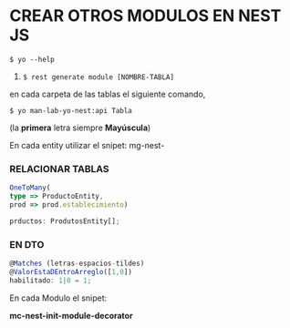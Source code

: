 # CREAR OTROS MODULOS EN NEST JS

`$ yo --help`


1. `$ rest generate module [NOMBRE-TABLA]`

en cada carpeta de las tablas el siguiente comando,

`$ yo man-lab-yo-nest:api Tabla` 

(la **primera** letra siempre **Mayúscula**)

En cada entity utilizar el snipet: mg-nest-


### RELACIONAR TABLAS

```typescript 
OneToMany(
type => ProductoEntity,
prod => prod.establecimiento)

prductos: ProdutosEntity[];
``` 

### EN DTO  

```typescript
@Matches (letras-espacios-tildes)
@ValorEstaDEntroArreglo([1,0])
habilitado: 1|0 = 1;

```
 En cada Modulo el snipet:

**mc-nest-init-module-decorator**
